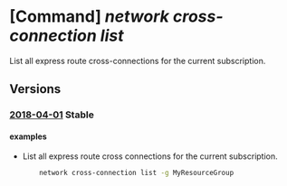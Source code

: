 # [Command] _network cross-connection list_

List all express route cross-connections for the current subscription.

## Versions

### [2018-04-01](/Resources/mgmt-plane/L3N1YnNjcmlwdGlvbnMve30vcHJvdmlkZXJzL21pY3Jvc29mdC5uZXR3b3JrL2V4cHJlc3Nyb3V0ZWNyb3NzY29ubmVjdGlvbnM=/2018-04-01.xml) **Stable**

<!-- mgmt-plane /subscriptions/{}/providers/microsoft.network/expressroutecrossconnections 2018-04-01 -->
<!-- mgmt-plane /subscriptions/{}/resourcegroups/{}/providers/microsoft.network/expressroutecrossconnections 2018-04-01 -->

#### examples

- List all express route cross connections for the current subscription.
    ```bash
        network cross-connection list -g MyResourceGroup
    ```
